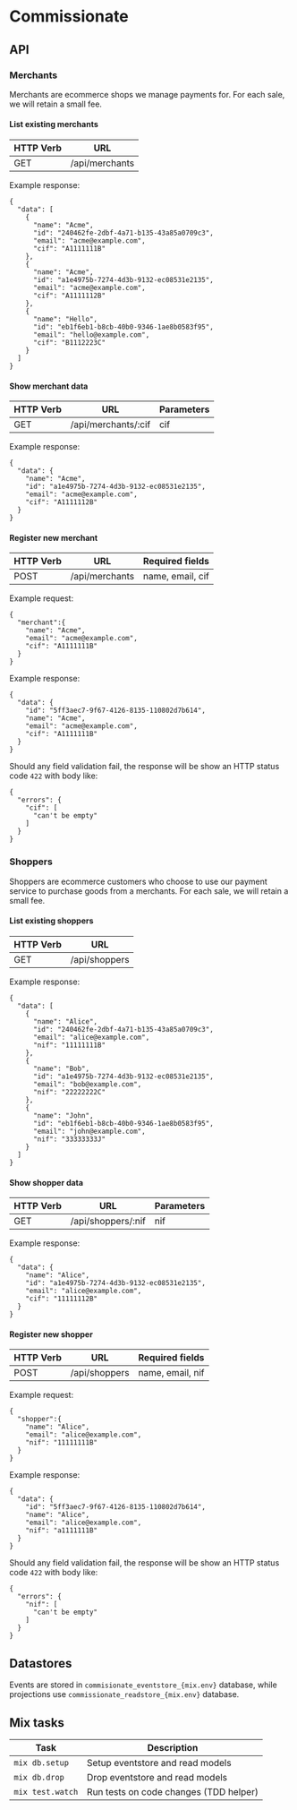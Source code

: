 # Commissionate

## API

### Merchants

Merchants are ecommerce shops we manage payments for. For each sale, we will retain a small fee.

#### List existing merchants

| HTTP Verb | URL            |
|-----------|----------------|
| GET       | /api/merchants |

Example response:
```
{
  "data": [
    {
      "name": "Acme",
      "id": "240462fe-2dbf-4a71-b135-43a85a0709c3",
      "email": "acme@example.com",
      "cif": "A1111111B"
    },
    {
      "name": "Acme",
      "id": "a1e4975b-7274-4d3b-9132-ec08531e2135",
      "email": "acme@example.com",
      "cif": "A1111112B"
    },
    {
      "name": "Hello",
      "id": "eb1f6eb1-b8cb-40b0-9346-1ae8b0583f95",
      "email": "hello@example.com",
      "cif": "B1112223C"
    }
  ]
}
```

#### Show merchant data

| HTTP Verb | URL                 | Parameters |
|-----------|---------------------|------------|
| GET       | /api/merchants/:cif | cif        |

Example response:
```
{
  "data": {
    "name": "Acme",
    "id": "a1e4975b-7274-4d3b-9132-ec08531e2135",
    "email": "acme@example.com",
    "cif": "A1111112B"
  }
}
```

#### Register new merchant

| HTTP Verb | URL            | Required fields  |
|-----------|----------------|------------------|
| POST      | /api/merchants | name, email, cif |

Example request:

```
{
  "merchant":{
    "name": "Acme",
    "email": "acme@example.com",
    "cif": "A1111111B"
  }
}
```

Example response:
```
{
  "data": {
    "id": "5ff3aec7-9f67-4126-8135-110802d7b614",
    "name": "Acme",
    "email": "acme@example.com",
    "cif": "A1111111B"
  }
}
```

Should any field validation fail, the response will be show an HTTP status code `422` with body like:
```
{
  "errors": {
    "cif": [
      "can't be empty"
    ]
  }
}
```

### Shoppers

Shoppers are ecommerce customers who choose to use our payment service to purchase goods from a merchants. For each sale, we will retain a small fee.

#### List existing shoppers

| HTTP Verb | URL           |
|-----------|---------------|
| GET       | /api/shoppers |

Example response:
```
{
  "data": [
    {
      "name": "Alice",
      "id": "240462fe-2dbf-4a71-b135-43a85a0709c3",
      "email": "alice@example.com",
      "nif": "11111111B"
    },
    {
      "name": "Bob",
      "id": "a1e4975b-7274-4d3b-9132-ec08531e2135",
      "email": "bob@example.com",
      "nif": "22222222C"
    },
    {
      "name": "John",
      "id": "eb1f6eb1-b8cb-40b0-9346-1ae8b0583f95",
      "email": "john@example.com",
      "nif": "33333333J"
    }
  ]
}
```

#### Show shopper data

| HTTP Verb | URL                | Parameters |
|-----------|--------------------|------------|
| GET       | /api/shoppers/:nif | nif        |

Example response:
```
{
  "data": {
    "name": "Alice",
    "id": "a1e4975b-7274-4d3b-9132-ec08531e2135",
    "email": "alice@example.com",
    "cif": "11111112B"
  }
}
```

#### Register new shopper

| HTTP Verb | URL           | Required fields  |
|-----------|---------------|------------------|
| POST      | /api/shoppers | name, email, nif |

Example request:

```
{
  "shopper":{
    "name": "Alice",
    "email": "alice@example.com",
    "nif": "11111111B"
  }
}
```

Example response:
```
{
  "data": {
    "id": "5ff3aec7-9f67-4126-8135-110802d7b614",
    "name": "Alice",
    "email": "alice@example.com",
    "nif": "a1111111B"
  }
}
```

Should any field validation fail, the response will be show an HTTP status code `422` with body like:
```
{
  "errors": {
    "nif": [
      "can't be empty"
    ]
  }
}
```

## Datastores

Events are stored in `commisionate_eventstore_{mix.env}` database, while projections use `commissionate_readstore_{mix.env}` database.

## Mix tasks

| Task             | Description                             |
|------------------|-----------------------------------------|
| `mix db.setup`   | Setup eventstore and read models        |
| `mix db.drop`    | Drop eventstore and read models         |
| `mix test.watch` | Run tests on code changes (TDD helper)  |
